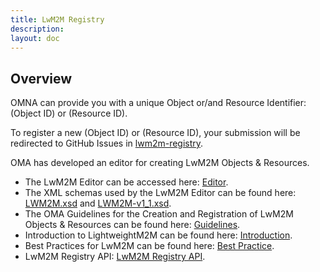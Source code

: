 ```yaml
---
title: LwM2M Registry
description:
layout: doc
---
```


## Overview
OMNA can provide you with a unique Object or/and Resource Identifier: (Object ID) or (Resource ID).

To register a new (Object ID) or (Resource ID), your submission will be redirected to GitHub Issues in [lwm2m-registry](https://github.com/OpenMobileAlliance/lwm2m-registry/issues).

OMA has developed an editor for creating LwM2M Objects & Resources.

- The LwM2M Editor can be accessed here: [Editor](https://openmobilealliance.org/lwm2m-editor).
- The XML schemas used by the LwM2M Editor can be found here: [LWM2M.xsd](https://openmobilealliance.org/lwm2m.xsd) and [LWM2M-v1_1.xsd](https://openmobilealliance.org/lwm2m-v1_1.xsd).
- The OMA Guidelines for the Creation and Registration of LwM2M Objects & Resources can be found here: [Guidelines](https://openmobilealliance.org/guidelines).
- Introduction to LightweightM2M can be found here: [Introduction](https://openmobilealliance.org/introduction).
- Best Practices for LwM2M can be found here: [Best Practice](https://openmobilealliance.org/best-practice).
- LwM2M Registry API: [LwM2M Registry API](https://openmobilealliance.org/lwm2m-registry-api).
